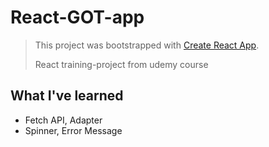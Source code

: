 # React-GOT-app

> This project was bootstrapped with [Create React App](https://github.com/facebook/create-react-app).
>
> React training-project from udemy course

## What I've learned

- Fetch API, Adapter
- Spinner, Error Message
